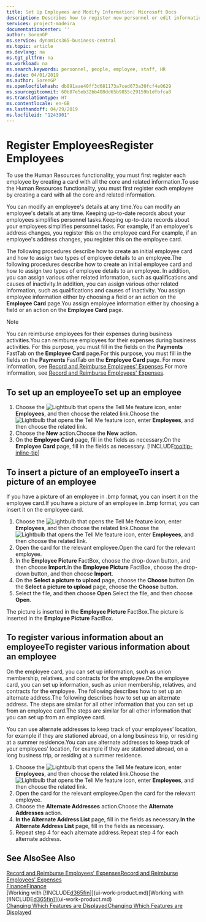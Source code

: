 ```yaml
---
title: Set Up Employees and Modify Information| Microsoft Docs
description: Describes how to register new personnel or edit information for existing staff.
services: project-madeira
documentationcenter: ''
author: SorenGP
ms.service: dynamics365-business-central
ms.topic: article
ms.devlang: na
ms.tgt_pltfrm: na
ms.workload: na
ms.search.keywords: personnel, people, employee, staff, HR
ms.date: 04/01/2019
ms.author: SorenGP
ms.openlocfilehash: db891aae40ff3d681173a7ced673a30fcf4e0629
ms.sourcegitcommit: 60b87e5eb32bb408dd65b9855c29159b1dfbfca8
ms.translationtype: HT
ms.contentlocale: en-GB
ms.lasthandoff: 04/29/2019
ms.locfileid: "1243901"
---
```

# <a name="register-employees"></a><span data-ttu-id="f9dd3-103">Register Employees</span><span class="sxs-lookup"><span data-stu-id="f9dd3-103">Register Employees</span></span>
<span data-ttu-id="f9dd3-104">To use the Human Resources functionality, you must first register each employee by creating a card with all the core and related information.</span><span class="sxs-lookup"><span data-stu-id="f9dd3-104">To use the Human Resources functionality, you must first register each employee by creating a card with all the core and related information.</span></span>

<span data-ttu-id="f9dd3-105">You can modify an employee's details at any time.</span><span class="sxs-lookup"><span data-stu-id="f9dd3-105">You can modify an employee's details at any time.</span></span> <span data-ttu-id="f9dd3-106">Keeping up-to-date records about your employees simplifies personnel tasks.</span><span class="sxs-lookup"><span data-stu-id="f9dd3-106">Keeping up-to-date records about your employees simplifies personnel tasks.</span></span> <span data-ttu-id="f9dd3-107">For example, if an employee's address changes, you register this on the employee card.</span><span class="sxs-lookup"><span data-stu-id="f9dd3-107">For example, if an employee's address changes, you register this on the employee card.</span></span>

<span data-ttu-id="f9dd3-108">The following procedures describe how to create an initial employee card and how to assign two types of employee details to an employee.</span><span class="sxs-lookup"><span data-stu-id="f9dd3-108">The following procedures describe how to create an initial employee card and how to assign two types of employee details to an employee.</span></span> <span data-ttu-id="f9dd3-109">In addition, you can assign various other related information, such as qualifications and causes of inactivity.</span><span class="sxs-lookup"><span data-stu-id="f9dd3-109">In addition, you can assign various other related information, such as qualifications and causes of inactivity.</span></span> <span data-ttu-id="f9dd3-110">You assign employee information either by choosing a field or an action on the **Employee Card** page.</span><span class="sxs-lookup"><span data-stu-id="f9dd3-110">You assign employee information either by choosing a field or an action on the **Employee Card** page.</span></span>

> [!NOTE]  
> <span data-ttu-id="f9dd3-111">You can reimburse employees for their expenses during business activities.</span><span class="sxs-lookup"><span data-stu-id="f9dd3-111">You can reimburse employees for their expenses during business activities.</span></span> <span data-ttu-id="f9dd3-112">For this purpose, you must fill in the fields on the **Payments** FastTab on the **Employee Card** page.</span><span class="sxs-lookup"><span data-stu-id="f9dd3-112">For this purpose, you must fill in the fields on the **Payments** FastTab on the **Employee Card** page.</span></span> <span data-ttu-id="f9dd3-113">For more information, see [Record and Reimburse Employees' Expenses](finance-how-record-reimburse-employee-expenses.md).</span><span class="sxs-lookup"><span data-stu-id="f9dd3-113">For more information, see [Record and Reimburse Employees' Expenses](finance-how-record-reimburse-employee-expenses.md).</span></span>

## <a name="to-set-up-an-employee"></a><span data-ttu-id="f9dd3-114">To set up an employee</span><span class="sxs-lookup"><span data-stu-id="f9dd3-114">To set up an employee</span></span>
1. <span data-ttu-id="f9dd3-115">Choose the ![Lightbulb that opens the Tell Me feature](media/ui-search/search_small.png "Tell me what you want to do") icon, enter **Employees**, and then choose the related link.</span><span class="sxs-lookup"><span data-stu-id="f9dd3-115">Choose the ![Lightbulb that opens the Tell Me feature](media/ui-search/search_small.png "Tell me what you want to do") icon, enter **Employees**, and then choose the related link.</span></span>
2. <span data-ttu-id="f9dd3-116">Choose the **New** action.</span><span class="sxs-lookup"><span data-stu-id="f9dd3-116">Choose the **New** action.</span></span>
3. <span data-ttu-id="f9dd3-117">On the **Employee Card** page, fill in the fields as necessary.</span><span class="sxs-lookup"><span data-stu-id="f9dd3-117">On the **Employee Card** page, fill in the fields as necessary.</span></span> [!INCLUDE[tooltip-inline-tip](includes/tooltip-inline-tip_md.md)]

## <a name="to-insert-a-picture-of-an-employee"></a><span data-ttu-id="f9dd3-118">To insert a picture of an employee</span><span class="sxs-lookup"><span data-stu-id="f9dd3-118">To insert a picture of an employee</span></span>
<span data-ttu-id="f9dd3-119">If you have a picture of an employee in .bmp format, you can insert it on the employee card.</span><span class="sxs-lookup"><span data-stu-id="f9dd3-119">If you have a picture of an employee in .bmp format, you can insert it on the employee card.</span></span>

1. <span data-ttu-id="f9dd3-120">Choose the ![Lightbulb that opens the Tell Me feature](media/ui-search/search_small.png "Tell me what you want to do") icon, enter **Employees**, and then choose the related link.</span><span class="sxs-lookup"><span data-stu-id="f9dd3-120">Choose the ![Lightbulb that opens the Tell Me feature](media/ui-search/search_small.png "Tell me what you want to do") icon, enter **Employees**, and then choose the related link.</span></span>
2. <span data-ttu-id="f9dd3-121">Open the card for the relevant employee.</span><span class="sxs-lookup"><span data-stu-id="f9dd3-121">Open the card for the relevant employee.</span></span>
3. <span data-ttu-id="f9dd3-122">In the **Employee Picture** FactBox, choose the drop-down button, and then choose **Import**.</span><span class="sxs-lookup"><span data-stu-id="f9dd3-122">In the **Employee Picture** FactBox, choose the drop-down button, and then choose **Import**.</span></span>
4. <span data-ttu-id="f9dd3-123">On the **Select a picture to upload** page, choose the **Choose** button.</span><span class="sxs-lookup"><span data-stu-id="f9dd3-123">On the **Select a picture to upload** page, choose the **Choose** button.</span></span>
5. <span data-ttu-id="f9dd3-124">Select the file, and then choose **Open**.</span><span class="sxs-lookup"><span data-stu-id="f9dd3-124">Select the file, and then choose **Open**.</span></span>

<span data-ttu-id="f9dd3-125">The picture is inserted in the **Employee Picture** FactBox.</span><span class="sxs-lookup"><span data-stu-id="f9dd3-125">The picture is inserted in the **Employee Picture** FactBox.</span></span>

## <a name="to-register-various-information-about-an-employee"></a><span data-ttu-id="f9dd3-126">To register various information about an employee</span><span class="sxs-lookup"><span data-stu-id="f9dd3-126">To register various information about an employee</span></span>
<span data-ttu-id="f9dd3-127">On the employee card, you can set up information, such as union membership, relatives, and contracts for the employee.</span><span class="sxs-lookup"><span data-stu-id="f9dd3-127">On the employee card, you can set up information, such as union membership, relatives, and contracts for the employee.</span></span> <span data-ttu-id="f9dd3-128">The following describes how to set up an alternate address.</span><span class="sxs-lookup"><span data-stu-id="f9dd3-128">The following describes how to set up an alternate address.</span></span> <span data-ttu-id="f9dd3-129">The steps are similar for all other information that you can set up from an employee card.</span><span class="sxs-lookup"><span data-stu-id="f9dd3-129">The steps are similar for all other information that you can set up from an employee card.</span></span>

<span data-ttu-id="f9dd3-130">You can use alternate addresses to keep track of your employees’ location, for example if they are stationed abroad, on a long business trip, or residing at a summer residence.</span><span class="sxs-lookup"><span data-stu-id="f9dd3-130">You can use alternate addresses to keep track of your employees’ location, for example if they are stationed abroad, on a long business trip, or residing at a summer residence.</span></span>

1. <span data-ttu-id="f9dd3-131">Choose the ![Lightbulb that opens the Tell Me feature](media/ui-search/search_small.png "Tell me what you want to do") icon, enter **Employees**, and then choose the related link.</span><span class="sxs-lookup"><span data-stu-id="f9dd3-131">Choose the ![Lightbulb that opens the Tell Me feature](media/ui-search/search_small.png "Tell me what you want to do") icon, enter **Employees**, and then choose the related link.</span></span>
2. <span data-ttu-id="f9dd3-132">Open the card for the relevant employee.</span><span class="sxs-lookup"><span data-stu-id="f9dd3-132">Open the card for the relevant employee.</span></span>
3. <span data-ttu-id="f9dd3-133">Choose the **Alternate Addresses** action.</span><span class="sxs-lookup"><span data-stu-id="f9dd3-133">Choose the **Alternate Addresses** action.</span></span>
4. <span data-ttu-id="f9dd3-134">**In the Alternate Address List** page, fill in the fields as necessary.</span><span class="sxs-lookup"><span data-stu-id="f9dd3-134">**In the Alternate Address List** page, fill in the fields as necessary.</span></span>
5. <span data-ttu-id="f9dd3-135">Repeat step 4 for each alternate address.</span><span class="sxs-lookup"><span data-stu-id="f9dd3-135">Repeat step 4 for each alternate address.</span></span>

## <a name="see-also"></a><span data-ttu-id="f9dd3-136">See Also</span><span class="sxs-lookup"><span data-stu-id="f9dd3-136">See Also</span></span>
[<span data-ttu-id="f9dd3-137">Record and Reimburse Employees' Expenses</span><span class="sxs-lookup"><span data-stu-id="f9dd3-137">Record and Reimburse Employees' Expenses</span></span>](finance-how-record-reimburse-employee-expenses.md)  
[<span data-ttu-id="f9dd3-138">Finance</span><span class="sxs-lookup"><span data-stu-id="f9dd3-138">Finance</span></span>](finance.md)  
<span data-ttu-id="f9dd3-139">[Working with [!INCLUDE[d365fin](includes/d365fin_md.md)]](ui-work-product.md)</span><span class="sxs-lookup"><span data-stu-id="f9dd3-139">[Working with [!INCLUDE[d365fin](includes/d365fin_md.md)]](ui-work-product.md)</span></span>  
[<span data-ttu-id="f9dd3-140">Changing Which Features are Displayed</span><span class="sxs-lookup"><span data-stu-id="f9dd3-140">Changing Which Features are Displayed</span></span>](ui-experiences.md)
